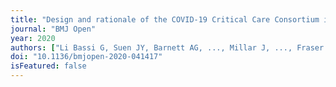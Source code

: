 ```yaml
---
title: "Design and rationale of the COVID-19 Critical Care Consortium international, multicentre, observational study."
journal: "BMJ Open"
year: 2020
authors: ["Li Bassi G, Suen JY, Barnett AG, ..., Millar J, ..., Fraser JF."]
doi: "10.1136/bmjopen-2020-041417"
isFeatured: false
---
```

